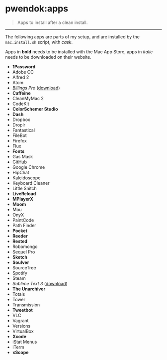 # pwendok:apps

> Apps to install after a clean install.

* * *

The following apps are parts of my setup, and are installed by the `mac.install.sh` script, with *cask*.

Apps in **bold** needs to be installed with the Mac App Store, apps in *italic* needs to be downloaded on their website.

- **1Password**
- Adobe CC
- Alfred 2
- Atom
- *Billings Pro* ([download](https://www.marketcircle.com/billingspro/))
- **Caffeine**
- CleanMyMac 2
- CodeKit
- **ColorSchemer Studio**
- **Dash**
- Dropbox
- Droplr
- Fantastical
- FileBot
- Firefox
- Flux
- **Fonts**
- Gas Mask
- GitHub
- Google Chrome
- HipChat
- Kaleidoscope
- Keyboard Cleaner
- Little Snitch
- **LiveReload**
- **MPlayerX**
- **Moom**
- Mou
- OnyX
- PaintCode
- Path Finder
- **Pocket**
- **Reeder**
- **Rested**
- Robomongo
- Sequel Pro
- **Sketch**
- **Soulver**
- SourceTree
- Spotify
- Steam
- *Sublime Text 3* ([download](http://www.sublimetext.com/3))
- **The Unarchiver**
- Totals
- Tower
- Transmission
- **Tweetbot**
- VLC
- Vagrant
- Versions
- VirtualBox
- **Xcode**
- iStat Menus
- iTerm
- **xScope**
